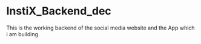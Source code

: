# InstiX_Backend_dec
This is the working backend of the social media website and the App which i am building 
